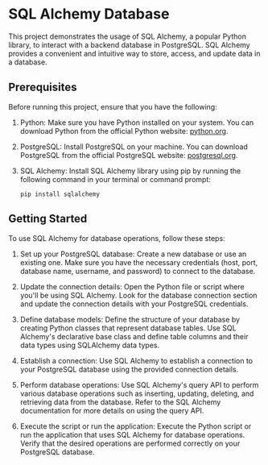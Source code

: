 # SQL Alchemy Database 

This project demonstrates the usage of SQL Alchemy, a popular Python library, to interact with a backend database in PostgreSQL. SQL Alchemy provides a convenient and intuitive way to store, access, and update data in a database.

## Prerequisites

Before running this project, ensure that you have the following:

1. Python: Make sure you have Python installed on your system. You can download Python from the official Python website: [python.org](https://www.python.org).

2. PostgreSQL: Install PostgreSQL on your machine. You can download PostgreSQL from the official PostgreSQL website: [postgresql.org](https://www.postgresql.org).

3. SQL Alchemy: Install SQL Alchemy library using pip by running the following command in your terminal or command prompt:

   ```shell
   pip install sqlalchemy
   ```

## Getting Started

To use SQL Alchemy for database operations, follow these steps:

1. Set up your PostgreSQL database: Create a new database or use an existing one. Make sure you have the necessary credentials (host, port, database name, username, and password) to connect to the database.

2. Update the connection details: Open the Python file or script where you'll be using SQL Alchemy. Look for the database connection section and update the connection details with your PostgreSQL credentials.

3. Define database models: Define the structure of your database by creating Python classes that represent database tables. Use SQL Alchemy's declarative base class and define table columns and their data types using SQLAlchemy data types.

4. Establish a connection: Use SQL Alchemy to establish a connection to your PostgreSQL database using the provided connection details.

5. Perform database operations: Use SQL Alchemy's query API to perform various database operations such as inserting, updating, deleting, and retrieving data from the database. Refer to the SQL Alchemy documentation for more details on using the query API.

6. Execute the script or run the application: Execute the Python script or run the application that uses SQL Alchemy for database operations. Verify that the desired operations are performed correctly on your PostgreSQL database.
